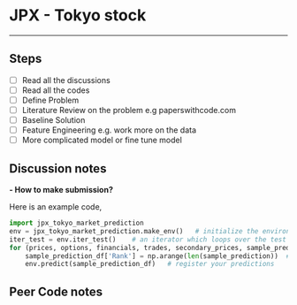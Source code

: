 # JPX - Tokyo stock

---

## Steps

- [ ] Read all the discussions
- [ ] Read all the codes
- [ ] Define Problem
- [ ] Literature Review on the problem e.g paperswithcode.com
- [ ] Baseline Solution
- [ ] Feature Engineering e.g. work more on the data
- [ ] More complicated model or fine tune model

## Discussion notes
**- How to make submission?**

Here is an example code,

```python
import jpx_tokyo_market_prediction
env = jpx_tokyo_market_prediction.make_env()   # initialize the environment
iter_test = env.iter_test()    # an iterator which loops over the test files
for (prices, options, financials, trades, secondary_prices, sample_prediction) in iter_test:
    sample_prediction_df['Rank'] = np.arange(len(sample_prediction))  # make your predictions here
    env.predict(sample_prediction_df)   # register your predictions
```

## Peer Code notes
